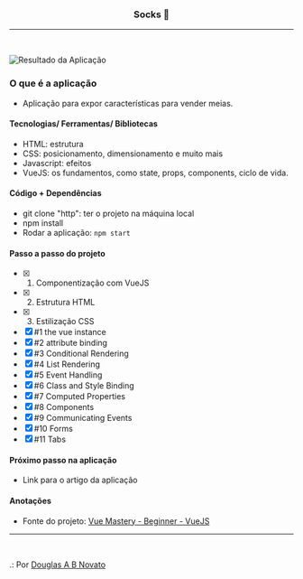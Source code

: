 <h3 align="center">
  Socks 🚀
</h3>

---
<br>

![Resultado da Aplicação](/images/a-aplicacao-terminada.jpg)

### O que é a aplicação

- Aplicação para expor características para vender meias.

#### Tecnologias/ Ferramentas/ Bibliotecas

- HTML: estrutura 
- CSS: posicionamento, dimensionamento e muito mais
- Javascript: efeitos
- VueJS: os fundamentos, como state, props, components, ciclo de vida.

#### Código + Dependências

- git clone "http": ter o projeto na máquina local
- npm install 
- Rodar a aplicação: `npm start`

#### Passo a passo do projeto

- [x] 1. Componentização com VueJS
- [x] 2. Estrutura HTML 
- [x] 3. Estilização CSS
- [x] #1 the vue instance
- [x] #2 attribute binding 
- [x] #3 Conditional Rendering 
- [x] #4 List Rendering  
- [x] #5 Event Handling 
- [x] #6 Class and Style Binding   
- [x] #7 Computed Properties   
- [x] #8 Components
- [x] #9 Communicating Events  
- [x] #10 Forms
- [x] #11 Tabs  

#### Próximo passo na aplicação

- Link para o artigo da aplicação 

#### Anotações   

- Fonte do projeto: [Vue Mastery - Beginner - VueJS](https://www.vuemastery.com/courses-path/beginner)

---
<br>

.: Por [Douglas A B Novato](https://linktr.ee/douglasabnovato)